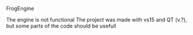 FrogEngine

The engine is not functional
The project was made with vs15 and QT (v.?), but some parts of the code should be usefull
